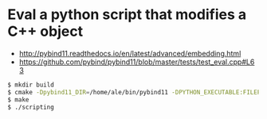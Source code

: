 # Eval a python script that modifies a C++ object

- http://pybind11.readthedocs.io/en/latest/advanced/embedding.html
- https://github.com/pybind/pybind11/blob/master/tests/test_eval.cpp#L63

~~~.sh
$ mkdir build
$ cmake -Dpybind11_DIR=/home/ale/bin/pybind11 -DPYTHON_EXECUTABLE:FILEPATH=/usr/bin/python3 ..
$ make
$ ./scripting
~~~
